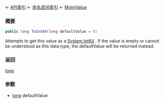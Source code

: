 ← [API索引](Api-Index) ← [命名空间索引](Namespace-Index) ← [MyIniValue](VRage.Game.ModAPI.Ingame.Utilities.MyIniValue)

### 概要

```csharp
public long ToInt64(long defaultValue = 0)
```

Attempts to get this value as a [System.Int64](https://docs.microsoft.com/en-us/dotnet/api/system.int64?view=netframework-4.6) . If the value is empty or cannot be understood as this data type, the defaultValue will be returned instead.

### 返回

[long](https://docs.microsoft.com/en-us/dotnet/api/System.Int64?view=netframework-4.6)



### 参数

* [long](https://docs.microsoft.com/en-us/dotnet/api/System.Int64?view=netframework-4.6) defaultValue
